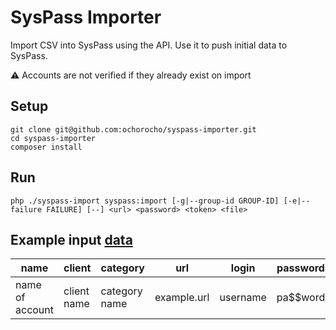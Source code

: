 # SysPass Importer

Import CSV into SysPass using the API.
Use it to push initial data to SysPass.

:warning: Accounts are not verified if they already exist on import

## Setup

```
git clone git@github.com:ochorocho/syspass-importer.git
cd syspass-importer
composer install
```

## Run

```
php ./syspass-import syspass:import [-g|--group-id GROUP-ID] [-e|--failure FAILURE] [--] <url> <password> <token> <file>
```



## Example input [data](sample.csv)

name            | client      | category      | url         | login    | password | notes
--------------- | ----------- | ------------- | ----------- | -------- | -------- | -----------
name of account | client name | category name | example.url | username | pa$$word | description
